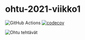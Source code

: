 # ohtu-2021-viikko1

![GitHub Actions](https://github.com/vulpecula78/ohtu-2021-viikko1/workflows/CI/badge.svg)
[![codecov](https://codecov.io/gh/vulpecula78/ohtu-2021-viikko1/branch/main/graph/badge.svg?token=YE562LHE9J)](https://codecov.io/gh/vulpecula78/ohtu-2021-viikko1)

![Ohtu tehtävät](https://github.com/vulpecula78/Ohtu-2021)
